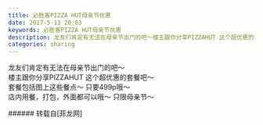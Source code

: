 ```yaml
---
title: 必胜客PIZZA HUT母亲节优惠
date: 2017-5-13 20:03
keywords: 必胜客PIZZA HUT母亲节优惠
description: 龙友们肯定有无法在母亲节出门的吧～楼主跟你分享PIZZAHUT 这个超优惠的套餐吧～套餐包括图上这些餐点～ 只要499p哦～店内用餐，打包，外面都可以哦～ 只限母亲节～
categories: sharing
---
```

<td class="t_f" id="postmessage_742435">

龙友们肯定有无法在母亲节出门的吧～<br/>
楼主跟你分享PIZZAHUT 这个超优惠的套餐吧～<br/>
<img alt="" border="0" class="zoom" data-cf-modified-181c81e106e109a86130a48f-="" file="http://www.flw.ph/data/appbyme/upload/image/201705/13/imt4TZkxbd5H.jpg" id="aimg_nZe1X" lazyloadthumb="1" onclick="" onmouseover="" src="http://www.flw.ph/data/appbyme/upload/image/201705/13/imt4TZkxbd5H.jpg"/><br/>
套餐包括图上这些餐点～ 只要499p哦～<br/>
店内用餐，打包，外面都可以哦～ 只限母亲节～<br/>
</td>
###### 转载自[菲龙网]